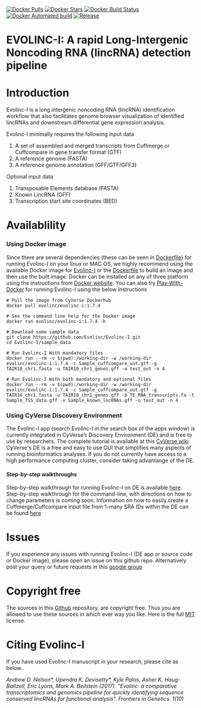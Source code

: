 [![Docker Pulls](https://img.shields.io/docker/pulls/evolinc/evolinc-i.svg)](https://hub.docker.com/r/evolinc/evolinc-i/)
[![Docker Stars](https://img.shields.io/docker/stars/evolinc/evolinc-i.svg)](https://hub.docker.com/r/evolinc/evolinc-i/)
[![Docker Build Status](https://img.shields.io/docker/build/evolinc/evolinc-i.svg)](https://hub.docker.com/r/evolinc/evolinc-i/)
[![Docker Automated build](https://img.shields.io/docker/automated/evolinc/evolinc-i.svg)](https://hub.docker.com/r/evolinc/evolinc-i/)
[![Release](https://shields.beevelop.com/github/release/Evolinc/Evolinc-I.svg?style=flat-square)](https://github.com/Evolinc/Evolinc-I/releases)

# EVOLINC-I: A rapid Long-Intergenic Noncoding RNA (lincRNA) detection pipeline

# Introduction

Evolinc-I is a long intergenic noncoding RNA (lincRNA) identification workflow that also facilitates genome browser visualization of identified lincRNAs and downstream differential gene expression analysis. 

Evolinc-I minimally requires the following input data

1. A set of assembled and merged transcripts from Cuffmerge or Cuffcompare in gene transfer format (GTF)
2. A reference genome (FASTA)
3. A reference genome annotation (GFF/GTF/GFF3)

Optional input data

1. Transposable Elements database (FASTA)
2. Known LincRNA (GFF)
3. Transcription start site coordinates (BED)
 

# Availablility
### Using Docker image

Since there are several dependencies (these can be seen in [Dockerfile](https://hub.docker.com/r/cyverse/evolinc-i/~/dockerfile/)) for running Evolinc-I on your linux or MAC OS, we highly recommend using the available Docker image for [Evolinc-I](https://hub.docker.com/r/evolinc/evolinc-i/) or the [Dockerfile](https://hub.docker.com/r/evolinc/evolinc-i/~/dockerfile/) to build an image and then use the built image. Docker can be installed on any of three platform using the instructions from [Docker website](https://docs.docker.com/engine/installation/). You can also try [Play-With-Docker](http://labs.play-with-docker.com/) for running Evolinc-I using the below instructions 

```
# Pull the image from CyVerse Dockerhub
docker pull evolinc/evolinc-i:1.7.4
```

```
# See the command line help for the Docker image
docker run evolinc/evolinc-i:1.7.4 -h 
```

```
# Download some sample data 
git clone https://github.com/Evolinc/Evolinc-I.git
cd Evolinc-I/sample_data
```

```
# Run Evolinc-I With mandatory files
docker run --rm -v $(pwd):/working-dir -w /working-dir evolinc/evolinc-i:1.7.4 -c Sample_cuffcompare_out.gtf -g TAIR10_chr1.fasta -u TAIR10_chr1_genes.gff -o test_out -n 4
```

```
# Run Evolinc-I With both mandatory and optional files
docker run --rm -v $(pwd):/working-dir -w /working-dir evolinc/evolinc-i:1.7.4 -c Sample_cuffcompare_out.gtf -g TAIR10_chr1.fasta -u TAIR10_chr1_genes.gff -b TE_RNA_transcripts.fa -t Sample_TSS_data.gff -x Sample_known_lncRNAs.gff -o test_out -n 4
```

### Using CyVerse Discovery Environment

The Evolinc-I app (search Evolinc-I in the search box of the apps window) is currently integrated in CyVerse’s Discovery Environment (DE) and is free to use by researchers. The complete tutorial is available at this [CyVerse wiki](https://wiki.cyverse.org/wiki/display/TUT/Evolinc+in+the+Discovery+Environment). CyVerse's DE is a free and easy to use GUI that simplifies many aspects of running bioinformatics analyses. If you do not currently have access to a high performance computing cluster, consider taking advantange of the DE.

#### Step-by-step walkthroughs

Step-by-step walkthrough for running Evolinc-I on DE is available [here](https://drive.google.com/open?id=0B-ferWixi_V3cmh0QzhJeXRXSE0).
Step-by-step walkthrough for the command-line, with directions on how to change parameters is coming soon. Information on how to easily create a Cuffmerge/Cuffcompare input file from 1-many SRA IDs within the DE can be found [here](https://drive.google.com/open?id=0B-ferWixi_V3NjVpdENLUXhLZjQ)


# Issues
If you experience any issues with running Evolinc-I (DE app or source code or Docker image), please open an issue on this github repo. Alternatively post your query or future requests in this [google group](https://groups.google.com/forum/#!forum/evolinc)

# Copyright free
The sources in this [Github](https://github.com/Evolinc/Evolinc-I) repository, are copyright free. Thus you are allowed to use these sources in which ever way you like. Here is the full [MIT](https://choosealicense.com/licenses/mit/#) license.

# Citing Evolinc-I
If you have used Evolinc-I manuscript in your research, please cite as below..

*Andrew D. Nelson&ast;, Upendra K. Devisetty&ast;, Kyle Palos, Asher K. Haug-Baltzell, Eric Lyons, Mark A. Beilstein (2017). "Evolinc: a comparative transcriptomics and genomics pipeline for quickly identifying sequence conserved lincRNAs for functional analysis". Frontiers in Genetics. 1(10)*
